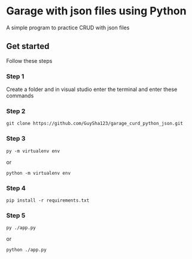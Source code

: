 # Garage with json files using Python

A simple program to practice CRUD with json files

## Get started

Follow these steps

### Step 1

Create a folder and in visual studio enter the terminal and enter these commands

### Step 2

```
git clone https://github.com/GuySha123/garage_curd_python_json.git
```

### Step 3

```
py -m virtualenv env
```

or

```
python -m virtualenv env
```

### Step 4

```
pip install -r requirements.txt
```

### Step 5

```
py ./app.py
```

or

```
python ./app.py
```
